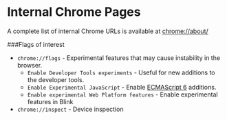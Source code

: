 Internal Chrome Pages
=====================
A complete list of internal Chrome URLs is available at [chrome://about/](chrome://about/)

###Flags of interest
  * `chrome://flags` - Experimental features that may cause instability in the browser. 
    * `Enable Developer Tools experiments` - Useful for new additions to the developer tools.
    * `Enable Experimental JavaScript` - Enable [ECMAScript 6](https://github.com/lukehoban/es6features) additions.
    * `Enable experimental Web Platform features` - Enable experimental features in Blink
  * `chrome://inspect` - Device inspection